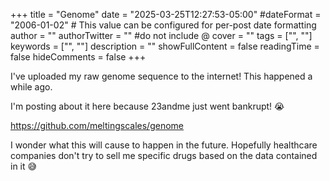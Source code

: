 +++
title = "Genome"
date = "2025-03-25T12:27:53-05:00"
#dateFormat = "2006-01-02" # This value can be configured for per-post date formatting
author = ""
authorTwitter = "" #do not include @
cover = ""
tags = ["", ""]
keywords = ["", ""]
description = ""
showFullContent = false
readingTime = false
hideComments = false
+++

I've uploaded my raw genome sequence to the internet! This happened a while ago.

I'm posting about it here because 23andme just went bankrupt! 😭

<https://github.com/meltingscales/genome>

I wonder what this will cause to happen in the future. Hopefully healthcare companies don't try to sell me specific drugs based on the data contained in it 😅